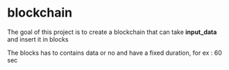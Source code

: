 # blockchain
The goal of this project is to create a blockchain that can take __input_data__ and insert it in blocks

The blocks has to contains data or no and have a fixed duration, for ex : 60 sec


